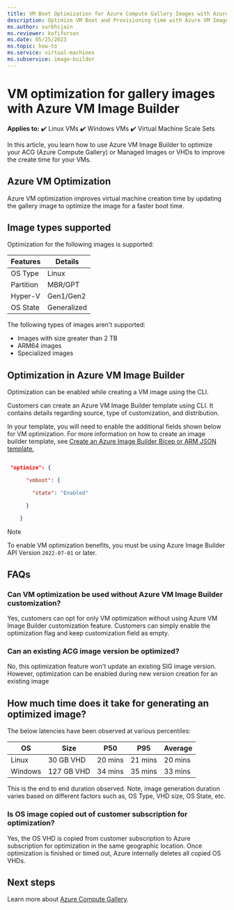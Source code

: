 ```yaml
--- 
title: VM Boot Optimization for Azure Compute Gallery Images with Azure VM Image Builder 
description: Optimize VM Boot and Provisioning time with Azure VM Image Builder 
ms.author: surbhijain 
ms.reviewer: kofiforson 
ms.date: 05/25/2023 
ms.topic: how-to 
ms.service: virtual-machines 
ms.subservice: image-builder
--- 
```


  

# VM optimization for gallery images with Azure VM Image Builder 

  **Applies to:** :heavy_check_mark: Linux VMs :heavy_check_mark: Windows VMs :heavy_check_mark: Virtual Machine Scale Sets 

In this article, you learn how to use Azure VM Image Builder to optimize your ACG (Azure Compute Gallery) or Managed Images or VHDs to improve the create time for your VMs. 

## Azure VM Optimization 
Azure VM optimization improves virtual machine creation time by updating the gallery image to optimize the image for a faster boot time. 

## Image types supported 

Optimization for the following images is supported: 

| Features  | Details   |
|---|---|
|OS Type| Linux |
| Partition | MBR/GPT |
| Hyper-V | Gen1/Gen2 |
| OS State | Generalized |

The following types of images aren't supported: 

* Images with size greater than 2 TB 
* ARM64 images 
* Specialized images

 

## Optimization in Azure VM Image Builder 

Optimization can be enabled while creating a VM image using the CLI. 

Customers can create an Azure VM Image Builder template using CLI. It contains details regarding source, type of customization, and distribution.

In your template, you will need to enable the additional fields shown below for VM optimization. For more information on how to create an image builder template, see [Create an Azure Image Builder Bicep or ARM JSON template.](/azure/virtual-machines/linux/image-builder-json)



```json 

 "optimize": { 

      "vmboot": { 

        "state": "Enabled" 

      } 

    } 

``` 

> [!NOTE]
> To enable VM optimization benefits, you must be using Azure Image Builder API Version `2022-07-01` or later.

  

## FAQs 

  

### Can VM optimization be used without Azure VM Image Builder customization? 

  

Yes, customers can opt for only VM optimization without using Azure VM Image Builder customization feature. Customers can simply enable the optimization flag and keep customization field as empty.  

  

### Can an existing ACG image version be optimized? 

No, this optimization feature won't update an existing SIG image version. However, optimization can be enabled during new version creation for an existing image 

  

## How much time does it take for generating an optimized image? 

 

 The below latencies have been observed at various percentiles: 

| OS | Size | P50 | P95 | Average |
| --- | --- | --- | --- | --- |
| Linux | 30 GB VHD | 20 mins | 21 mins | 20 mins |
| Windows | 127 GB VHD | 34 mins | 35 mins | 33 mins |

  

This is the end to end duration observed. Note, image generation duration varies based on different factors such as, OS Type, VHD size, OS State, etc. 

  

### Is OS image copied out of customer subscription for optimization? 

Yes, the OS VHD is copied from customer subscription to Azure subscription for optimization in the same geographic location. Once optimization is finished or timed out, Azure internally deletes all copied OS VHDs.  

  

## Next steps 

  

Learn more about [Azure Compute Gallery](../virtual-machines/azure-compute-gallery.md).
